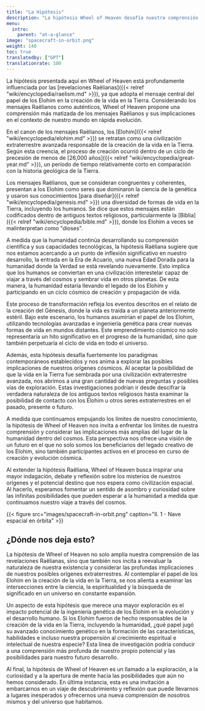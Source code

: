 ```yaml
---
title: "La Hipótesis"
description: "La hipótesis Wheel of Heaven desafía nuestra comprensión de los orígenes humanos e invita a considerar las profundas implicaciones de nuestras conexiones extraterrestres potenciales. Al explorar el papel de los Elohim en la creación de vida en la Tierra, nos adentramos en la intersección de la ciencia, la espiritualidad y nuestro lugar en el cosmos. Esta hipótesis también abre nuevas vías de exploración, como examinar textos religiosos antiguos y mitologías en el contexto de los contactos extraterrestres. Nos lleva a reflexionar sobre las consecuencias de nuestros orígenes cósmicos en el futuro de la exploración espacial, la ética y las interacciones con civilizaciones extraterrestres."
menu:
  intro:
    parent: "at-a-glance"
image: "spacecraft-in-orbit.png"
weight: 140
toc: true
translatedby: ["GPT"]
translationrate: 100
---
```


La hipótesis presentada aquí en Wheel of Heaven está profundamente influenciada por las [revelaciones Raëlianas]({{< relref "wiki/encyclopedia/raelism.md" >}}), ya que adopta el mensaje central del papel de los Elohim en la creación de la vida en la Tierra. Considerando los mensajes Raëlianos como auténticos, Wheel of Heaven propone una comprensión más matizada de los mensajes Raëlianos y sus implicaciones en el contexto de nuestro mundo en rápida evolución.

En el canon de los mensajes Raëlianos, los [Elohim]({{< relref "wiki/encyclopedia/elohim.md" >}}) se retratan como una civilización extraterrestre avanzada responsable de la creación de la vida en la Tierra. Según esta creencia, el proceso de creación ocurrió dentro de un ciclo de precesión de menos de [26,000 años]({{< relref "wiki/encyclopedia/great-year.md" >}}), un período de tiempo relativamente corto en comparación con la historia geológica de la Tierra.

Los mensajes Raëlianos, que se consideran congruentes y coherentes, presentan a los Elohim como seres que dominaron la ciencia de la genética y usaron sus conocimientos [para diseñar]({{< relref "wiki/encyclopedia/genesis.md" >}}) una diversidad de formas de vida en la Tierra, incluyendo los humanos. Se dice que estos mensajes están codificados dentro de antiguos textos religiosos, particularmente la [Biblia]({{< relref "wiki/encyclopedia/bible.md" >}}), donde los Elohim a veces se malinterpretan como "dioses".

A medida que la humanidad continúa desarrollando su comprensión científica y sus capacidades tecnológicas, la hipótesis Raëliana sugiere que nos estamos acercando a un punto de inflexión significativo en nuestro desarrollo, la entrada en la Era de Acuario, una nueva Edad Dorada para la humanidad donde la Verdad se está revelando nuevamente. Esto implica que los humanos se conviertan en una civilización interestelar capaz de viajar a través del cosmos y sembrar vida en otros planetas. De esta manera, la humanidad estaría llevando el legado de los Elohim y participando en un ciclo cósmico de creación y propagación de vida.

Este proceso de transformación refleja los eventos descritos en el relato de la creación del Génesis, donde la vida es traída a un planeta anteriormente estéril. Bajo este escenario, los humanos asumirían el papel de los Elohim, utilizando tecnologías avanzadas e ingeniería genética para crear nuevas formas de vida en mundos distantes. Este emprendimiento cósmico no solo representaría un hito significativo en el progreso de la humanidad, sino que también perpetuaría el ciclo de vida en todo el universo.

Además, esta hipótesis desafía fuertemente los paradigmas contemporáneos establecidos y nos anima a explorar las posibles implicaciones de nuestros orígenes cósmicos. Al aceptar la posibilidad de que la vida en la Tierra fue sembrada por una civilización extraterrestre avanzada, nos abrimos a una gran cantidad de nuevas preguntas y posibles vías de exploración. Estas investigaciones podrían ir desde descifrar la verdadera naturaleza de los antiguos textos religiosos hasta examinar la posibilidad de contacto con los Elohim u otros seres extraterrestres en el pasado, presente o futuro.

A medida que continuamos empujando los límites de nuestro conocimiento, la hipótesis de Wheel of Heaven nos invita a enfrentar los límites de nuestra comprensión y considerar las implicaciones más amplias del lugar de la humanidad dentro del cosmos. Esta perspectiva nos ofrece una visión de un futuro en el que no solo somos los beneficiarios del legado creativo de los Elohim, sino también participantes activos en el proceso en curso de creación y evolución cósmica.

Al extender la hipótesis Raëliana, Wheel of Heaven busca inspirar una mayor indagación, debate y reflexión sobre los misterios de nuestros orígenes y el potencial destino que nos espera como civilización espacial. Al hacerlo, esperamos fomentar un sentido de asombro y curiosidad sobre las infinitas posibilidades que pueden esperar a la humanidad a medida que continuamos nuestro viaje a través del cosmos.

{{< figure src="images/spacecraft-in-orbit.png" caption="Il. 1 - Nave espacial en órbita" >}}

## ¿Dónde nos deja esto?

La hipótesis de Wheel of Heaven no solo amplía nuestra comprensión de las revelaciones Raëlianas, sino que también nos incita a reevaluar la naturaleza de nuestra existencia y considerar las profundas implicaciones de nuestros posibles orígenes extraterrestres. Al contemplar el papel de los Elohim en la creación de la vida en la Tierra, se nos alienta a examinar las intersecciones entre la ciencia, la espiritualidad y la búsqueda de significado en un universo en constante expansión.

Un aspecto de esta hipótesis que merece una mayor exploración es el impacto potencial de la ingeniería genética de los Elohim en la evolución y el desarrollo humano. Si los Elohim fueron de hecho responsables de la creación de la vida en la Tierra, incluyendo la humanidad, ¿qué papel jugó su avanzado conocimiento genético en la formación de las características, habilidades e incluso nuestra propensión al crecimiento espiritual e intelectual de nuestra especie? Esta línea de investigación podría conducir a una comprensión más profunda de nuestro propio potencial y las posibilidades para nuestro futuro desarrollo.

Al final, la hipótesis de Wheel of Heaven es un llamado a la exploración, a la curiosidad y a la apertura de mente hacia las posibilidades que aún no hemos considerado. En última instancia, esta es una invitación a embarcarnos en un viaje de descubrimiento y reflexión que puede llevarnos a lugares inesperados y ofrecernos una nueva comprensión de nosotros mismos y del universo que habitamos.
